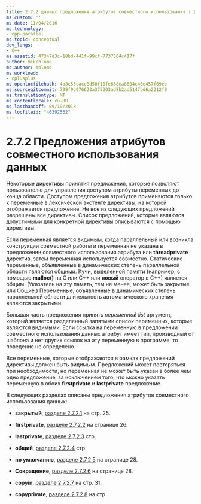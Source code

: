 ```yaml
---
title: 2.7.2 данных предложения атрибутов совместного использования | Документация Майкрософт
ms.custom: ''
ms.date: 11/04/2016
ms.technology:
- cpp-parallel
ms.topic: conceptual
dev_langs:
- C++
ms.assetid: 47347d3c-18bd-441f-99cf-7737564c417f
author: mikeblome
ms.author: mblome
ms.workload:
- cplusplus
ms.openlocfilehash: 4b8c53cace8d50f10fe638ea8604c46e457f69ee
ms.sourcegitcommit: 799f9b976623a375203ad8b2ad5147bd6a2212f0
ms.translationtype: MT
ms.contentlocale: ru-RU
ms.lasthandoff: 09/19/2018
ms.locfileid: "46392532"
---
```

# <a name="272-data-sharing-attribute-clauses"></a>2.7.2 Предложения атрибутов совместного использования данных

Некоторые директивы принятия предложения, которые позволяют пользователю для управления доступом атрибуты переменных до конца области. Доступом предложения атрибутов применяются только к переменные в лексической экстенте директивы, на которой отображается предложение. Не все из следующих предложений разрешены все директивы. Список предложений, которые являются допустимыми для конкретной директивы описываются с помощью директивы.

Если переменная является видимым, когда параллельный или возникла конструкции совместной работы и переменная не указана в предложении совместного использования атрибута или **threadprivate** директив, затем переменная используется совместно. Статические переменные, объявленные в динамических степень параллельной области являются общими. Кучи, выделенной памяти (например, с помощью **malloc()** на C или C++ или **новый** оператор в C++) является общим. (Указатель на эту память, тем не менее, может быть закрытые или Общие.) Переменные, объявленные в динамических степень параллельной области длительность автоматического хранения являются закрытыми.

Большая часть предложения принять *переменной list* аргумент, который является разделенный запятыми список переменных, которые являются видимыми. Если ссылка на переменную в предложении совместного использования данных атрибут имеет тип, производный от шаблона и нет других ссылок на эту переменную в программе, то поведение не определено.

Все переменные, которые отображаются в рамках предложений директивы должен быть видимым. Предложений может повторяться при необходимости, но переменная не может быть указан в более чем одно предложение, за исключением того, что можно указать переменную в обоих **firstprivate** и **lastprivate** предложение.

В следующих разделах описаны предложения атрибутов совместного использования данных:

- **закрытый**, [разделе 2.7.2.1](../../parallel/openmp/2-7-2-1-private.md) на стр. 25.

- **firstprivate**, [разделе 2.7.2.2](../../parallel/openmp/2-7-2-2-firstprivate.md) на странице 26.

- **lastprivate**, [разделе 2.7.2.3](../../parallel/openmp/2-7-2-3-lastprivate.md) стр.

- **общий**, [разделе 2.7.2.4](../../parallel/openmp/2-7-2-4-shared.md) стр.

- **по умолчанию**, [разделе 2.7.2.5](../../parallel/openmp/2-7-2-5-default.md) на странице 28.

- **Сокращение**, [разделе 2.7.2.6](../../parallel/openmp/2-7-2-6-reduction.md) на странице 28.

- **copyin**, [разделе 2.7.2.7](../../parallel/openmp/2-7-2-7-copyin.md) на стр. 31.

- **copyprivate**, [разделе 2.7.2.8](../../parallel/openmp/2-7-2-8-copyprivate.md) на стр.